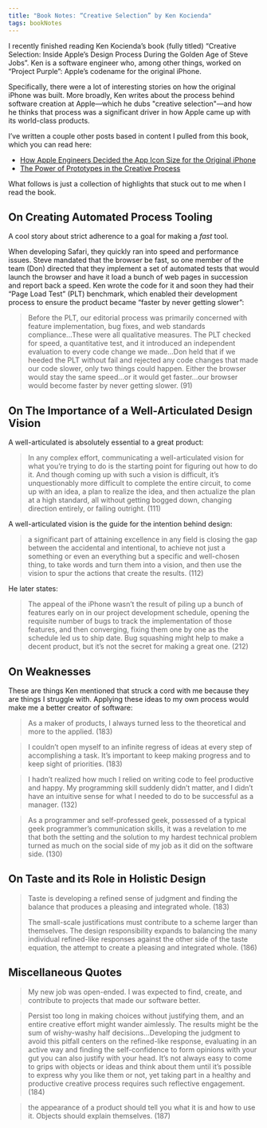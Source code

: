 ```yaml
---
title: "Book Notes: “Creative Selection” by Ken Kocienda"
tags: bookNotes
---
```


I recently finished reading Ken Kocienda’s book (fully titled) “Creative Selection: Inside Apple’s Design Process During the Golden Age of Steve Jobs”. Ken is a software engineer who, among other things, worked on “Project Purple”: Apple’s codename for the original iPhone.

Specifically, there were a lot of interesting stories on how the original iPhone was built. More broadly, Ken writes about the process behind software creation at Apple—which he dubs "creative selection"—and how he thinks that process was a significant driver in how Apple came up with its world-class products.

I’ve written a couple other posts based in content I pulled from this book, which you can read here:

- [How Apple Engineers Decided the App Icon Size for the Original iPhone](https://blog.jim-nielsen.com/2019/how-apple-engineers-decided-the-app-icon-size-for-the-original-iphone/)
- [The Power of Prototypes in the Creative Process](https://blog.jim-nielsen.com/2019/the-power-of-prototypes-in-the-creative-process/)

What follows is just a collection of highlights that stuck out to me when I read the book.

## On Creating Automated Process Tooling

A cool story about strict adherence to a goal for making a *fast* tool.

When developing Safari, they quickly ran into speed and performance issues. Steve mandated that the browser be fast, so one member of the team (Don) directed that they implement a set of automated tests that would launch the browser and have it load a bunch of web pages in succession and report back a speed. Ken wrote the code for it and soon they had their “Page Load Test” (PLT) benchmark, which enabled their development process to ensure the product became “faster by never getting slower”:

> Before the PLT, our editorial process was primarily concerned with feature implementation, bug fixes, and web standards compliance...These were all qualitative measures. The PLT checked for speed, a quantitative test, and it introduced an independent evaluation to every code change we made...Don held that if we heeded the PLT without fail and rejected any code changes that made our code slower, only two things could happen. Either the browser would stay the same speed...or it would get faster...our browser would become faster by never getting slower. (91)

## On The Importance of a Well-Articulated Design Vision

A well-articulated is absolutely essential to a great product:

> In any complex effort, communicating a well-articulated vision for what you’re trying to do is the starting point for figuring out how to do it. And though coming up with such a vision is difficult, it’s unquestionably more difficult to complete the entire circuit, to come up with an idea, a plan to realize the idea, and then actualize the plan at a high standard, all without getting bogged down, changing direction entirely, or failing outright. (111)

A well-articulated vision is the guide for the intention behind design:

> a significant part of attaining excellence in any field is closing the gap between the accidental and intentional, to achieve not just a something or even an everything but a specific and well-chosen thing, to take words and turn them into a vision, and then use the vision to spur the actions that create the results. (112)

He later states:

> The appeal of the iPhone wasn’t the result of piling up a bunch of features early on in our project development schedule, opening the requisite number of bugs to track the implementation of those features, and then converging, fixing them one by one as the schedule led us to ship date. Bug squashing might help to make a decent product, but it’s not the secret for making a great one. (212)

## On Weaknesses 

These are things Ken mentioned that struck a cord with me because they are things I struggle with. Applying these ideas to my own process would make me a better creator of software:

> As a maker of products, I always turned less to the theoretical and more to the applied. (183)

> I couldn’t open myself to an infinite regress of ideas at every step of accomplishing a task. It’s important to keep making progress and to keep sight of priorities. (183)

> I hadn’t realized how much I relied on writing code to feel productive and happy. My programming skill suddenly didn’t matter, and I didn’t have an intuitive sense for what I needed to do to be successful as a manager. (132)

> As a programmer and self-professed geek, possessed of a typical geek programmer’s communication skills, it was a revelation to me that both the setting and the solution to my hardest technical problem turned as much on the social side of my job as it did on the software side. (130)

## On Taste and its Role in Holistic Design

> Taste is developing a refined sense of judgment and finding the balance that produces a pleasing and integrated whole. (183)
> 
> The small-scale justifications must contribute to a scheme larger than themselves. The design responsibility expands to balancing the many individual refined-like responses against the other side of the taste equation, the attempt to create a pleasing and integrated whole. (186)

## Miscellaneous Quotes

> My new job was open-ended. I was expected to find, create, and contribute to projects that made our software better.

> Persist too long in making choices without justifying them, and an entire creative effort might wander aimlessly. The results might be the sum of wishy-washy half decisions...Developing the judgment to avoid this pitfall centers on the refined-like response, evaluating in an active way and finding the self-confidence to form opinions with your gut you can also justify with your head. It’s not always easy to come to grips with objects or ideas and think about them until it’s possible to express why you like them or not, yet taking part in a healthy and productive creative process requires such reflective engagement. (184)

> the appearance of a product should tell you what it is and how to use it. Objects should explain themselves. (187)
